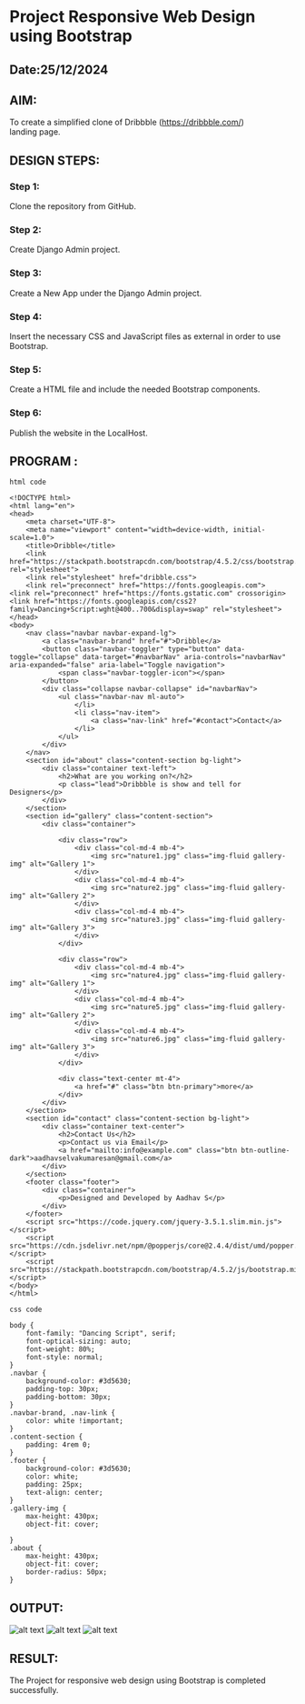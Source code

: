 # Project Responsive Web Design using Bootstrap
## Date:25/12/2024

## AIM:
To create a simplified clone of Dribbble (https://dribbble.com/) landing page.


## DESIGN STEPS:

### Step 1:
Clone the repository from GitHub.

### Step 2:
Create Django Admin project.

### Step 3:
Create a New App under the Django Admin project.

### Step 4:
Insert the necessary CSS and JavaScript files as external in order to use Bootstrap.

### Step 5:
Create a HTML file and include the needed Bootstrap components.

### Step 6:
Publish the website in the LocalHost.

## PROGRAM :
```
html code

<!DOCTYPE html>
<html lang="en">
<head>
    <meta charset="UTF-8">
    <meta name="viewport" content="width=device-width, initial-scale=1.0">
    <title>Dribble</title>
    <link href="https://stackpath.bootstrapcdn.com/bootstrap/4.5.2/css/bootstrap.min.css" rel="stylesheet">
    <link rel="stylesheet" href="dribble.css">
    <link rel="preconnect" href="https://fonts.googleapis.com">
<link rel="preconnect" href="https://fonts.gstatic.com" crossorigin>
<link href="https://fonts.googleapis.com/css2?family=Dancing+Script:wght@400..700&display=swap" rel="stylesheet">
</head>
<body>
    <nav class="navbar navbar-expand-lg">
        <a class="navbar-brand" href="#">Dribble</a>
        <button class="navbar-toggler" type="button" data-toggle="collapse" data-target="#navbarNav" aria-controls="navbarNav" aria-expanded="false" aria-label="Toggle navigation">
            <span class="navbar-toggler-icon"></span>
        </button>
        <div class="collapse navbar-collapse" id="navbarNav">
            <ul class="navbar-nav ml-auto">
                </li>
                <li class="nav-item">
                    <a class="nav-link" href="#contact">Contact</a>
                </li>
            </ul>
        </div>
    </nav>
    <section id="about" class="content-section bg-light">
        <div class="container text-left">
            <h2>What are you working on?</h2>
            <p class="lead">Dribbble is show and tell for Designers</p>
        </div>
    </section>
    <section id="gallery" class="content-section">
        <div class="container">
            
            <div class="row">
                <div class="col-md-4 mb-4">
                    <img src="nature1.jpg" class="img-fluid gallery-img" alt="Gallery 1">
                </div>
                <div class="col-md-4 mb-4">
                    <img src="nature2.jpg" class="img-fluid gallery-img" alt="Gallery 2">
                </div>
                <div class="col-md-4 mb-4">
                    <img src="nature3.jpg" class="img-fluid gallery-img" alt="Gallery 3">
                </div>
            </div>

            <div class="row">
                <div class="col-md-4 mb-4">
                    <img src="nature4.jpg" class="img-fluid gallery-img" alt="Gallery 1">
                </div>
                <div class="col-md-4 mb-4">
                    <img src="nature5.jpg" class="img-fluid gallery-img" alt="Gallery 2">
                </div>
                <div class="col-md-4 mb-4">
                    <img src="nature6.jpg" class="img-fluid gallery-img" alt="Gallery 3">
                </div>
            </div>

            <div class="text-center mt-4">
                <a href="#" class="btn btn-primary">more</a>
            </div>
        </div>
    </section>
    <section id="contact" class="content-section bg-light">
        <div class="container text-center">
            <h2>Contact Us</h2>
            <p>Contact us via Email</p>
            <a href="mailto:info@example.com" class="btn btn-outline-dark">aadhavselvakumaresan@gmail.com</a>
        </div>
    </section>
    <footer class="footer">
        <div class="container">
            <p>Designed and Developed by Aadhav S</p>
        </div>
    </footer>
    <script src="https://code.jquery.com/jquery-3.5.1.slim.min.js"></script>
    <script src="https://cdn.jsdelivr.net/npm/@popperjs/core@2.4.4/dist/umd/popper.min.js"></script>
    <script src="https://stackpath.bootstrapcdn.com/bootstrap/4.5.2/js/bootstrap.min.js"></script>
</body>
</html>

css code

body {
    font-family: "Dancing Script", serif;
    font-optical-sizing: auto;
    font-weight: 80%;
    font-style: normal;
}
.navbar {
    background-color: #3d5630;
    padding-top: 30px;
    padding-bottom: 30px;
}
.navbar-brand, .nav-link {
    color: white !important;
}
.content-section {
    padding: 4rem 0;
}
.footer {
    background-color: #3d5630;
    color: white;
    padding: 25px;
    text-align: center;
}
.gallery-img {
    max-height: 430px;
    object-fit: cover;

}
.about {
    max-height: 430px;
    object-fit: cover;
    border-radius: 50px;
}

```

## OUTPUT:
![alt text](<Screenshot (56).png>)
![alt text](<Screenshot (58).png>)
![alt text](<Screenshot (57).png>)


## RESULT:
The Project for responsive web design using Bootstrap is completed successfully.
